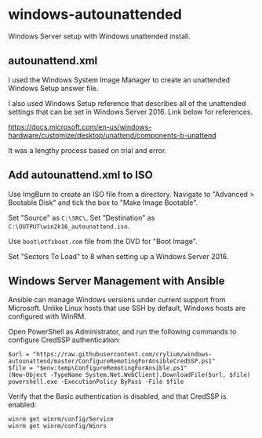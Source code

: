 # windows-autounattended
Windows Server setup with Windows unattended install.

## autounattend.xml

I used the Windows System Image Manager to create an unattended Windows Setup answer file.

I also used Windows Setup reference that describes all of the unattended settings that can be set in Windows Server 2016. Link below for references.

https://docs.microsoft.com/en-us/windows-hardware/customize/desktop/unattend/components-b-unattend

It was a lengthy process based on trial and error.

## Add autounattend.xml to ISO

Use ImgBurn to create an ISO file from a directory. Navigate to "Advanced > Bootable Disk" and tick the box to "Make Image Bootable".

Set "Source" as `C:\SRC\`. Set "Destination" as `C:\OUTPUT\win2k16_autounattend.iso`.

Use `boot\etfsboot.com` file from the DVD for "Boot Image".

Set "Sectors To Load" to 8 when setting up a Windows Server 2016.

## Windows Server Management with Ansible

Ansible can manage Windows versions under current support from Microsoft. Unlike Linux hosts that use SSH by default, Windows hosts are configured with WinRM.

Open PowerShell as Administrator, and run the following commands to configure CredSSP authentication:

```
$url = "https://raw.githubusercontent.com/crylium/windows-autounattend/master/ConfigureRemotingForAnsibleCredSSP.ps1"
$file = "$env:temp\ConfigureRemotingForAnsible.ps1"
(New-Object -TypeName System.Net.WebClient).DownloadFile($url, $file)
powershell.exe -ExecutionPolicy ByPass -File $file

```
Verify that the Basic authentication is disabled, and that CredSSP is enabled:
```
winrm get winrm/config/Service
winrm get winrm/config/Winrs
```
